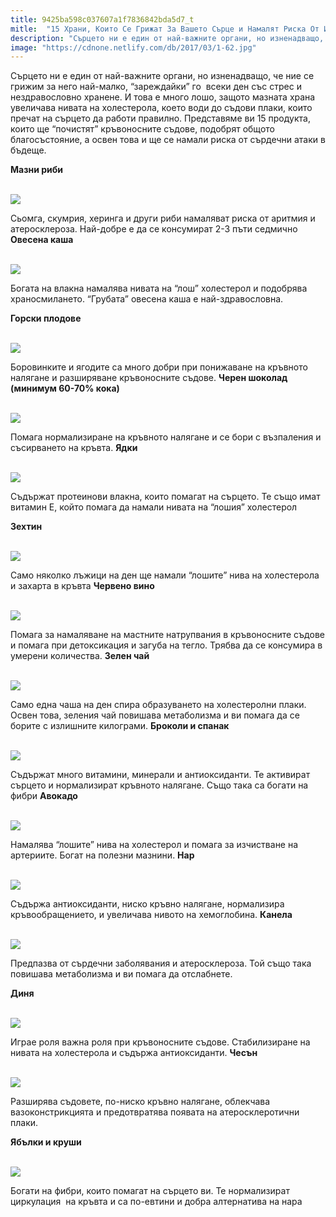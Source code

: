 ```yaml
---
title: 9425ba598c037607a1f7836842bda5d7_t
mitle:  "15 Храни, Които Се Грижат За Вашето Сърце и Намалят Риска От Инфаркт!"
description: "Сърцето ни е един от най-важните органи, но изненадващо, че ние се грижим за него най-малко, &qout;зареждайки&qout; го  всеки ден със стрес и нездравословно хранене. И това е мно"
image: "https://cdnone.netlify.com/db/2017/03/1-62.jpg"
---
```


 <p>Сърцето ни е един от най-важните органи, но изненадващо, че ние се грижим за него най-малко, “зареждайки” го  всеки ден със стрес и нездравословно хранене. И това е много лошо, защото мазната храна увеличава нивата на холестерола, което води до съдови плаки, които пречат на сърцето да работи правилно. Представяме ви 15 продукта, които ще “почистят” кръвоносните съдове, подобрят общото благосъстояние, а освен това и ще се намали риска от сърдечни атаки в бъдеще.</p>       <p><strong>Мазни риби</strong></p> <p> <br/><img src="https://cdnone.netlify.com/db/2017/03/1-62.jpg"/><br/></p> <p>Сьомга, скумрия, херинга и други риби намаляват риска от аритмия и атеросклероза. Най-добре е да се консумират 2-3 пъти седмично <strong>Овесена каша</strong></p>      <p> <br/><img src="https://cdnone.netlify.com/db/2017/03/2-58.jpg"/><br/></p> <p>Богата на влакна намалява нивата на “лош” холестерол и подобрява храносмилането. “Грубата” овесена каша е най-здравословна.</p> <p> <strong>Горски плодове</strong></p> <p> <br/><img src="https://cdnone.netlify.com/db/2017/03/3-60.jpg"/><br/></p>      <p>Боровинките и ягодите са много добри при понижаване на кръвното налягане и разширяване кръвоносните съдове. <strong>Черен шоколад (минимум 60-70% кока)</strong></p> <p> <br/><img src="https://cdnone.netlify.com/db/2017/03/4-58.jpg"/><br/></p> <p>Помага нормализиране на кръвното налягане и се бори с възпаления и съсирването на кръвта. <strong>Ядки</strong></p> <p> <br/><img src="https://cdnone.netlify.com/db/2017/03/5-58.jpg"/><br/></p> <p>Съдържат протеинови влакна, които помагат на сърцето. Те също имат витамин Е, който помага да намали нивата на “лошия” холестерол</p> <p> <strong>Зехтин</strong></p>      <p> <br/><img src="https://cdnone.netlify.com/db/2017/03/6-51-760x507.jpg"/><br/></p> <p>Само няколко лъжици на ден ще намали “лошите” нива на холестерола и захарта в кръвта <strong>Червено вино</strong></p> <p> <br/><img src="https://cdnone.netlify.com/db/2017/03/7-53-760x397.jpg"/><br/></p> <p>Помага за намаляване на мастните натрупвания в кръвоносните съдове и помага при детоксикация и загуба на тегло. Трябва да се консумира в умерени количества. <strong>Зелен чай</strong></p>      <p> <br/><img src="https://cdnone.netlify.com/db/2017/03/8-51-760x475.jpg"/><br/></p> <p>Само една чаша на ден спира образуването на холестеролни плаки. Освен това, зеления чай повишава метаболизма и ви помага да се борите с излишните килограми. <strong>Броколи и спанак</strong></p> <p> <br/><img src="https://cdnone.netlify.com/db/2017/03/9-760x399.jpeg"/><br/></p> <p>Съдържат много витамини, минерали и антиоксиданти. Те активират сърцето и нормализират кръвното налягане. Също така са богати на фибри <strong>Авокадо</strong></p> <p> <br/><img src="https://cdnone.netlify.com/db/2017/03/10-48.jpg"/><br/></p> <p>Намалява “лошите” нива на холестерол и помага за изчистване на артериите. Богат на полезни мазнини. <strong>Нар</strong></p> <p> <br/><img src="https://cdnone.netlify.com/db/2017/03/11-5.png"/></p> <p>Съдържа антиоксиданти, ниско кръвно налягане, нормализира кръвообращението, и увеличава нивото на хемоглобина. <strong>Канела</strong></p> <p> <br/><img src="https://cdnone.netlify.com/db/2017/03/12-43.jpg"/><br/></p> <p>Предпазва от сърдечни заболявания и атеросклероза. Той също така повишава метаболизма и ви помага да отслабнете.</p> <p><strong>Диня</strong></p> <p> <br/><img src="https://cdnone.netlify.com/db/2017/03/13-43.jpg"/><br/></p> <p>Играе роля важна роля при кръвоносните съдове. Стабилизиране на нивата на холестерола и съдържа антиоксиданти. <strong>Чесън</strong></p> <p> <br/><img src="https://cdnone.netlify.com/db/2017/03/14-41.jpg"/><br/></p> <p>Разширява съдовете, по-ниско кръвно налягане, облекчава вазоконстрикцията и предотвратява появата на атеросклеротични плаки.</p> <p> <strong>Ябълки и круши</strong></p> <p> <br/><img src="https://cdnone.netlify.com/db/2017/03/15-37.jpg"/><br/></p> <p>Богати на фибри, които помагат на сърцето ви. Те нормализират циркулация  на кръвта и са по-евтини и добра алтернатива на нара</p>       